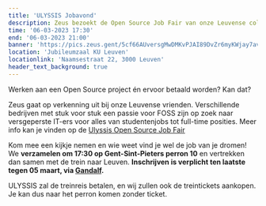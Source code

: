 ```yaml
---
title: 'ULYSSIS Jobavond'
description: Zeus bezoekt de Open Source Job Fair van onze Leuvense collega's!
time: '06-03-2023 17:30'
end: '06-03-2023 21:00'
banner: 'https://pics.zeus.gent/5cf66AUversgMwDMKvPJAI89DvZr6myKWjay7avv.png'
location: 'Jubileumzaal KU Leuven'
locationlink: 'Naamsestraat 22, 3000 Leuven'
header_text_background: true
---
```


Werken aan een Open Source project én ervoor betaald worden? Kan dat?

Zeus gaat op verkenning uit bij onze Leuvense vrienden. 
Verschillende bedrijven met stuk voor stuk een passie voor FOSS zijn op zoek naar versgeperste IT-ers voor alles van studentenjobs tot full-time posities.
Meer info kan je vinden op de [Ulyssis Open Source Job Fair](https://opensourcejobfair.be/)

Kom mee een kijkje nemen en wie weet vind je wel de job van je dromen! We **verzamelen om 17:30 op Gent-Sint-Pieters perron 10** en vertrekken dan samen met de trein naar Leuven. **Inschrijven is verplicht ten laatste tegen 05 maart, via [Gandalf](https://event.student.ugent.be/events/395).**

ULYSSIS zal de treinreis betalen, en wij zullen ook de treintickets aankopen. Je kan dus naar het perron komen zonder ticket.
